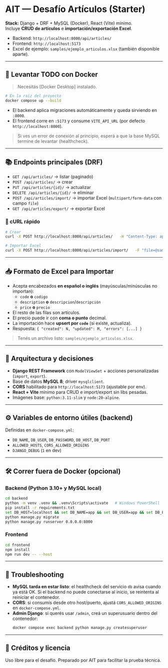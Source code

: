 # AIT — Desafío Artículos (Starter)

**Stack:** Django + DRF + MySQL (Docker), React (Vite) mínimo.  
Incluye **CRUD de artículos** e **importación/exportación Excel**.

- Backend: `http://localhost:8000/api/articles/`
- Frontend: `http://localhost:5173`
- Excel de ejemplo: `samples/ejemplo_articulos.xlsx` (también disponible aparte).

---

## 🚀 Levantar TODO con Docker
> Necesitás [Docker Desktop] instalado.

```bash
# En la raíz del proyecto
docker compose up --build
```
- El backend aplica migraciones automáticamente y queda sirviendo en `:8000`.
- El frontend corre en `:5173` y consume `VITE_API_URL` (por defecto `http://localhost:8000`).

> Si ves un error de conexión al principio, esperá a que la base MySQL termine de levantar (healthcheck).

---

## 📚 Endpoints principales (DRF)
- `GET /api/articles/` → listar (paginado)
- `POST /api/articles/` → crear
- `PUT /api/articles/{id}/` → actualizar
- `DELETE /api/articles/{id}/` → eliminar
- `POST /api/articles/import/` → importar Excel (`multipart/form-data` con campo `file`)
- `GET /api/articles/export/` → exportar Excel

### 🧪 cURL rápido
```bash
# Crear
curl -X POST http://localhost:8000/api/articles/   -H "Content-Type: application/json"   -d '{"code":"T-001","description":"Tijera","price":1999.99}'

# Importar Excel
curl -X POST http://localhost:8000/api/articles/import/   -F "file=@samples/ejemplo_articulos.xlsx"
```

---

## 📥 Formato de Excel para Importar
- Acepta encabezados **en español o inglés** (mayúsculas/minúsculas no importan):
  - `code` **o** `codigo`
  - `description` **o** `descripcion`/`descripción`
  - `price` **o** `precio`
- El resto de las filas son artículos.
- El precio puede ir con **coma o punto** decimal.
- La importación hace **upsert por `code`** (si existe, actualiza).  
- Respuesta: `{ "created": N, "updated": M, "errors": [...] }`

> Tenés un archivo listo: `samples/ejemplo_articulos.xlsx`.

---

## 🧩 Arquitectura y decisiones
- **Django REST Framework** con `ModelViewSet` + acciones personalizadas (`import`, `export`).
- Base de datos **MySQL 8**; driver `mysqlclient`.
- **CORS** habilitado para `http://localhost:5173` (ajustable por env).
- **React + Vite** mínimo para CRUD e import/export sin libs pesadas.
- Imágenes base: `python:3.11-slim` y `node:20-alpine`.

---

## ⚙️ Variables de entorno útiles (backend)
Definidas en `docker-compose.yml`:
- `DB_NAME`, `DB_USER`, `DB_PASSWORD`, `DB_HOST`, `DB_PORT`
- `ALLOWED_HOSTS`, `CORS_ALLOWED_ORIGINS`
- `DJANGO_DEBUG` (`1` en dev)

---

## 🛠️ Correr fuera de Docker (opcional)

### Backend (Python 3.10+ y MySQL local)
```bash
cd backend
python -m venv .venv && .venv\Scripts\activate   # Windows PowerShell
pip install -r requirements.txt
set DB_HOST=localhost && set DB_NAME=app && set DB_USER=app && set DB_PASSWORD=app && set DB_PORT=3306
python manage.py migrate
python manage.py runserver 0.0.0.0:8000
```

### Frontend
```bash
cd frontend
npm install
npm run dev -- --host
```

---

## 🧯 Troubleshooting
- **MySQL tarda en estar listo**: el healthcheck del servicio `db` avisa cuando ya está OK. Si el backend no puede conectarse al inicio, se reintenta al reiniciar el contenedor.
- **CORS**: si consumís desde otro host/puerto, ajustá `CORS_ALLOWED_ORIGINS` en `docker-compose.yml`.
- **Admin Django**: si querés usar `/admin`, creá un superusuario dentro del contenedor:
  ```bash
  docker compose exec backend python manage.py createsuperuser
  ```

---

## 📎 Créditos y licencia
Uso libre para el desafío. Preparado por AIT para facilitar la prueba técnica.
